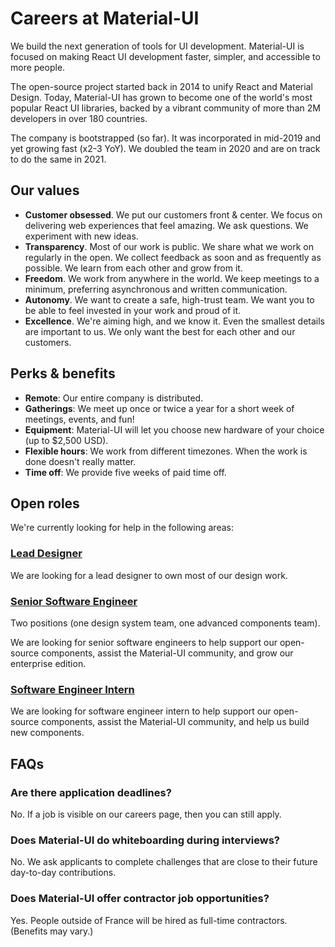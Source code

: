# Careers at Material-UI

<p class="description">We build the next generation of tools for UI development. Material-UI is focused on making React UI development faster, simpler, and accessible to more people.</p>

The open-source project started back in 2014 to unify React and Material Design. Today, Material-UI has grown to become one of the world's most popular React UI libraries, backed by a vibrant community of more than 2M developers in over 180 countries.

The company is bootstrapped (so far). It was incorporated in mid-2019 and yet growing fast (x2-3 YoY). We doubled the team in 2020 and are on track to do the same in 2021.

## Our values

- **Customer obsessed**. We put our customers front & center. We focus on delivering web experiences that feel amazing. We ask questions. We experiment with new ideas.
- **Transparency**. Most of our work is public. We share what we work on regularly in the open. We collect feedback as soon and as frequently as possible. We learn from each other and
  grow from it.
- **Freedom**. We work from anywhere in the world. We keep meetings to a minimum, preferring asynchronous and written communication.
- **Autonomy**. We want to create a safe, high-trust team. We want you to be able to feel invested in your work and proud of it.
- **Excellence**. We're aiming high, and we know it. Even the smallest details are important to us. We only want the best for each other and our customers.

## Perks & benefits

- **Remote**: Our entire company is distributed.
- **Gatherings**: We meet up once or twice a year for a short week of meetings, events, and fun!
- **Equipment**: Material-UI will let you choose new hardware of your choice (up to $2,500 USD).
- **Flexible hours**: We work from different timezones. When the work is done doesn't really matter.
- **Time off**: We provide five weeks of paid time off.

## Open roles

We're currently looking for help in the following areas:

### [Lead Designer](/company/lead-designer/)

We are looking for a lead designer to own most of our design work.

### [Senior Software Engineer](/company/software-engineer/)

<span style="font-size: 14px;">Two positions (one design system team, one advanced components team).</span>

We are looking for senior software engineers to help support our open-source components, assist the Material-UI community, and grow our enterprise edition.

### [Software Engineer Intern](/company/software-engineer-intern/)

We are looking for software engineer intern to help support our open-source components, assist the Material-UI community, and help us build new components.

## FAQs

### Are there application deadlines?

No. If a job is visible on our careers page, then you can still apply.

### Does Material-UI do whiteboarding during interviews?

No. We ask applicants to complete challenges that are close to their future day-to-day contributions.

### Does Material-UI offer contractor job opportunities?

Yes. People outside of France will be hired as full-time contractors. (Benefits may vary.)
